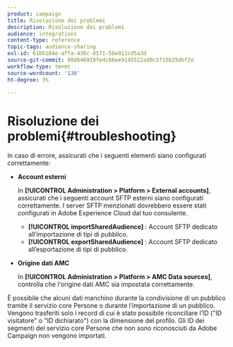 ```yaml
---
product: campaign
title: Risoluzione dei problemi
description: Risoluzione dei problemi
audience: integrations
content-type: reference
topic-tags: audience-sharing
exl-id: 61bb184e-affa-430c-8571-56e911cd5a3d
source-git-commit: 98d646919fedc66ee9145522ad0c5f15b25dbf2e
workflow-type: tm+mt
source-wordcount: '130'
ht-degree: 3%

---
```


# Risoluzione dei problemi{#troubleshooting}

In caso di errore, assicurati che i seguenti elementi siano configurati correttamente:

* **Account esterni**

   In **[!UICONTROL Administration > Platform > External accounts]**, assicurati che i seguenti account SFTP esterni siano configurati correttamente. I server SFTP menzionati dovrebbero essere stati configurati in Adobe Experience Cloud dal tuo consulente.

   * **[!UICONTROL importSharedAudience]** : Account SFTP dedicato all’importazione di tipi di pubblico.
   * **[!UICONTROL exportSharedAudience]** : Account SFTP dedicato all’esportazione di tipi di pubblico.

* **Origine dati AMC**

   In **[!UICONTROL Administration > Platform > AMC Data sources]**, controlla che l&#39;origine dati AMC sia impostata correttamente.

È possibile che alcuni dati manchino durante la condivisione di un pubblico tramite il servizio core Persone o durante l’importazione di un pubblico. Vengono trasferiti solo i record di cui è stato possibile riconciliare l’ID (&quot;ID visitatore&quot; o &quot;ID dichiarato&quot;) con la dimensione del profilo. Gli ID dei segmenti del servizio core Persone che non sono riconosciuti da Adobe Campaign non vengono importati.
